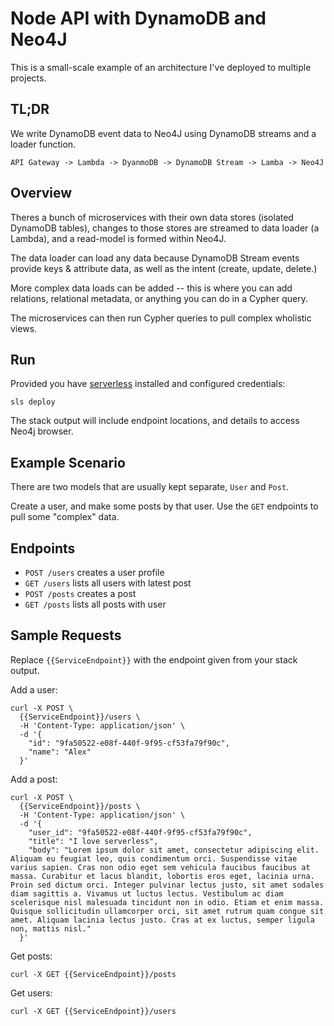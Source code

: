 Node API with DynamoDB and Neo4J
================================

This is a small-scale example of an architecture I've deployed to multiple projects.


## TL;DR

We write DynamoDB event data to Neo4J using DynamoDB streams and a loader function.

`API Gateway -> Lambda -> DyanmoDB -> DynamoDB Stream -> Lamba -> Neo4J`


## Overview

Theres a bunch of microservices with their own data stores (isolated DynamoDB tables), changes to those stores are streamed to data loader (a Lambda), and a read-model is formed within Neo4J.

The data loader can load any data because DynamoDB Stream events provide keys & attribute data, as well as the intent (create, update, delete.)

More complex data loads can be added -- this is where you can add relations, relational metadata, or anything you can do in a Cypher query.

The microservices can then run Cypher queries to pull complex wholistic views.


## Run

Provided you have [serverless](https://www.npmjs.com/package/serverless) installed and configured credentials:

```
sls deploy
```

The stack output will include endpoint locations, and details to access Neo4j browser.


## Example Scenario

There are two models that are usually kept separate, `User` and `Post`.

Create a user, and make some posts by that user. Use the `GET` endpoints to pull some "complex" data.


## Endpoints

* `POST /users` creates a user profile
* `GET /users` lists all users with latest post
* `POST /posts` creates a post
* `GET /posts` lists all posts with user


## Sample Requests

Replace `{{ServiceEndpoint}}` with the endpoint given from your stack output.

Add a user:

```
curl -X POST \
  {{ServiceEndpoint}}/users \
  -H 'Content-Type: application/json' \
  -d '{
    "id": "9fa50522-e08f-440f-9f95-cf53fa79f90c",
	"name": "Alex"
  }'
```

Add a post:

```
curl -X POST \
  {{ServiceEndpoint}}/posts \
  -H 'Content-Type: application/json' \
  -d '{
	"user_id": "9fa50522-e08f-440f-9f95-cf53fa79f90c",
	"title": "I love serverless",
    "body": "Lorem ipsum dolor sit amet, consectetur adipiscing elit. Aliquam eu feugiat leo, quis condimentum orci. Suspendisse vitae varius sapien. Cras non odio eget sem vehicula faucibus faucibus at massa. Curabitur et lacus blandit, lobortis eros eget, lacinia urna. Proin sed dictum orci. Integer pulvinar lectus justo, sit amet sodales diam sagittis a. Vivamus ut luctus lectus. Vestibulum ac diam scelerisque nisl malesuada tincidunt non in odio. Etiam et enim massa. Quisque sollicitudin ullamcorper orci, sit amet rutrum quam congue sit amet. Aliquam lacinia lectus justo. Cras at ex luctus, semper ligula non, mattis nisl."
  }'
```

Get posts:

```
curl -X GET {{ServiceEndpoint}}/posts
```

Get users:

```
curl -X GET {{ServiceEndpoint}}/users
```
